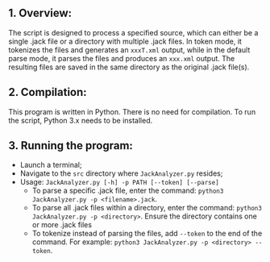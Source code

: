 ## 1. Overview:
The script is designed to process a specified source, which can either be a single .jack file or a directory with multiple .jack files. In token mode, it tokenizes the files and generates an `xxxT.xml` output, while in the default parse mode, it parses the files and produces an `xxx.xml` output. The resulting files are saved in the same directory as the original .jack file(s).

## 2. Compilation: 
This program is written in Python. There is no need for compilation. To run the script, Python 3.x needs to be installed.

## 3. Running the program:
* Launch a terminal;
* Navigate to the `src` directory where `JackAnalyzer.py` resides;
* Usage: `JackAnalyzer.py [-h] -p PATH [--token] [--parse]`
    * To parse a specific .jack file, enter the command: `python3 JackAnalyzer.py -p <filename>.jack`.
    * To parse all .jack files within a directory, enter the command: `python3 JackAnalyzer.py -p <directory>`. Ensure the directory contains one or more .jack files
    * To tokenize instead of parsing the files, add `--token` to the end of the command. For example: `python3 JackAnalyzer.py -p <directory> --token`. 
